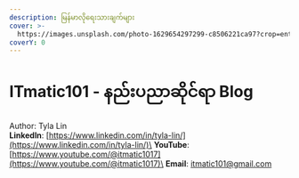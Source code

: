 ```yaml
---
description: မြန်မာလိုရေးသားချက်များ
cover: >-
  https://images.unsplash.com/photo-1629654297299-c8506221ca97?crop=entropy&cs=srgb&fm=jpg&ixid=MnwxOTcwMjR8MHwxfHNlYXJjaHwxfHxsaW51eHxlbnwwfHx8fDE2NDY4MzY0NTY&ixlib=rb-1.2.1&q=85
coverY: 0
---
```


# ITmatic101 - နည်းပညာဆိုင်ရာ Blog

Author: Tyla Lin\
**LinkedIn**: [https://www.linkedin.com/in/tyla-lin/](https://www.linkedin.com/in/tyla-lin/)\
**YouTube**: [https://www.youtube.com/@itmatic1017](https://www.youtube.com/@itmatic1017)\
**Email**: itmatic101@gmail.com
